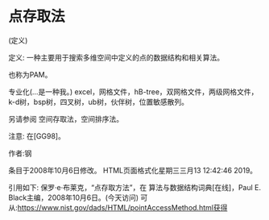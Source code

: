 # 点存取法


(定义)



定义:
一种主要用于搜索多维空间中定义的点的数据结构和相关算法。



也称为PAM。



专业化(…是一种我。)
excel，网格文件，hB-tree，双网格文件，两级网格文件，k-d树，bsp树，四叉树，ub树，伙伴树，位置敏感散列。



另请参阅
空间存取法，空间排序法。



注意:
在[GG98]。


作者:钢







条目于2008年10月6日修改。
HTML页面格式化星期三三月13 12:42:46 2019。



引用如下:
保罗·e·布莱克，“点存取方法”，在
算法与数据结构词典[在线]，Paul E. Black主编，2008年10月6日。(今天访问)
可从:https://www.nist.gov/dads/HTML/pointAccessMethod.html获得